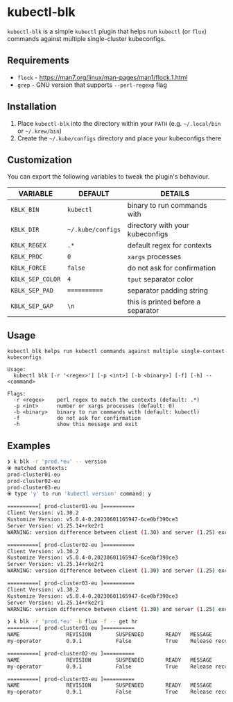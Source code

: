 # kubectl-blk

`kubectl-blk` is a simple `kubectl` plugin that helps run `kubectl` (or `flux`) commands against multiple single-cluster kubeconfigs.

## Requirements

* `flock` - https://man7.org/linux/man-pages/man1/flock.1.html
* `grep` - GNU version that supports `--perl-regexp` flag

## Installation

1. Place `kubectl-blk` into the directory within your `PATH` (e.g. `~/.local/bin` or `~/.krew/bin`)
2. Create the `~/.kube/configs` directory and place your kubeconfigs there

## Customization

You can export the following variables to tweak the plugin's behaviour.

| VARIABLE         | DEFAULT           | DETAILS                            |
|------------------|-------------------|------------------------------------|
| `KBLK_BIN`       | `kubectl`         | binary to run commands with    |
| `KBLK_DIR`       | `~/.kube/configs` | directory with your kubeconfigs    |
| `KBLK_REGEX`     | `.*`              | default regex for contexts         |
| `KBLK_PROC`      | `0`               | `xargs` processes                  |
| `KBLK_FORCE`     | `false`           | do not ask for confirmation        |
| `KBLK_SEP_COLOR` | `4`               | `tput` separator color             |
| `KBLK_SEP_PAD`   | `==========`      | separator padding string           |
| `KBLK_SEP_GAP`   | `\n`              | this is printed before a separator |

## Usage

```
kubectl blk helps run kubectl commands against multiple single-context kubeconfigs

Usage:
  kubectl blk [-r '<regex>'] [-p <int>] [-b <binary>] [-f] [-h] -- <command>

Flags:
  -r <regex>    perl regex to match the contexts (default: .*)
  -p <int>      number or xargs processes (default: 0)
  -b <binary>   binary to run commands with (default: kubectl)
  -f            do not ask for confirmation
  -h            show this message and exit
```

## Examples

```sh
❯ k blk -r 'prod.*eu' -- version
⦿ matched contexts:
prod-cluster01-eu
prod-cluster02-eu
prod-cluster03-eu
⦿ type 'y' to run 'kubectl version' command: y

==========[ prod-cluster01-eu ]==========
Client Version: v1.30.2
Kustomize Version: v5.0.4-0.20230601165947-6ce0bf390ce3
Server Version: v1.25.14+rke2r1
WARNING: version difference between client (1.30) and server (1.25) exceeds the supported minor version skew of +/-1

==========[ prod-cluster02-eu ]==========
Client Version: v1.30.2
Kustomize Version: v5.0.4-0.20230601165947-6ce0bf390ce3
Server Version: v1.25.14+rke2r1
WARNING: version difference between client (1.30) and server (1.25) exceeds the supported minor version skew of +/-1

==========[ prod-cluster03-eu ]==========
Client Version: v1.30.2
Kustomize Version: v5.0.4-0.20230601165947-6ce0bf390ce3
Server Version: v1.25.14+rke2r1
WARNING: version difference between client (1.30) and server (1.25) exceeds the supported minor version skew of +/-1

❯ k blk -r 'prod.*eu' -b flux -f -- get hr
==========[ prod-cluster01-eu ]==========
NAME               REVISION        SUSPENDED       READY   MESSAGE
my-operator        0.9.1           False           True    Release reconciliation succeeded

==========[ prod-cluster02-eu ]==========
NAME               REVISION        SUSPENDED       READY   MESSAGE
my-operator        0.9.1           False           True    Release reconciliation succeeded

==========[ prod-cluster03-eu ]==========
NAME               REVISION        SUSPENDED       READY   MESSAGE
my-operator        0.9.1           False           True    Release reconciliation succeeded
```
